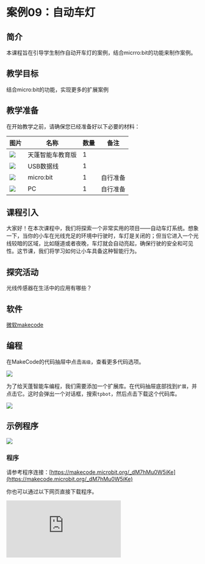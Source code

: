 ﻿---
sidebar_position: 9
sidebar_label: 自动车灯
---

# 案例09：自动车灯

## 简介

本课程旨在引导学生制作自动开车灯的案例，结合micrro:bit的功能来制作案例。

## 教学目标

结合micro:bit的功能，实现更多的扩展案例

## 教学准备

在开始教学之前，请确保您已经准备好以下必要的材料：

| 图片 | 名称 | 数量 | 备注 |
|---|---|---|---|
| ![](https://wiki-media-ef.oss-cn-hongkong.aliyuncs.com/docs/microbit/microbit-smart-car/microbit-tpbot-edu/TPBot_tianpeng_edu.png)| 天蓬智能车教育版 | 1 |   |
| ![](https://wiki-media-ef.oss-cn-hongkong.aliyuncs.com/docs/microbit/interesting-case/cutebot-fun-football-game-kit/cases-libraries/images/USB-data-cable.png) | USB数据线 | 1 |   |
| ![](https://wiki-media-ef.oss-cn-hongkong.aliyuncs.com/docs/microbit/interesting-case/cutebot-fun-football-game-kit/cases-libraries/images/microbit.png) | micro:bit | 1 | 自行准备 |
| ![](https://wiki-media-ef.oss-cn-hongkong.aliyuncs.com/docs/microbit/interesting-case/cutebot-fun-football-game-kit/cases-libraries/images/pc.png) | PC | 1 | 自行准备 |

## 课程引入

大家好！在本次课程中，我们将探索一个非常实用的项目——自动车灯系统。想象一下，当你的小车在光线充足的环境中行驶时，车灯是关闭的；但当它进入一个光线较暗的区域，比如隧道或者夜晚，车灯就会自动亮起，确保行驶的安全和可见性。这节课，我们将学习如何让小车具备这种智能行为。

## 探究活动

光线传感器在生活中的应用有哪些？


## 软件

[微软makecode](https://makecode.microbit.org/#)


## 编程

在MakeCode的代码抽屉中点击`高级`，查看更多代码选项。

![](https://wiki-media-ef.oss-cn-hongkong.aliyuncs.com/docs/microbit/microbit-smart-car/microbit-tpbot/images/TPBot_tianpeng_case_01_02.png)

为了给天蓬智能车编程，我们需要添加一个扩展库。在代码抽屉底部找到`扩展`，并点击它。这时会弹出一个对话框，搜索`tpbot`，然后点击下载这个代码库。

![](https://wiki-media-ef.oss-cn-hongkong.aliyuncs.com/docs/microbit/microbit-smart-car/microbit-tpbot/images/TPBot_tianpeng_case_01_03.png)


## 示例程序

![](https://wiki-media-ef.oss-cn-hongkong.aliyuncs.com/docs/microbit/microbit-smart-car/microbit-tpbot-edu/TPBot_tianpeng_edu_case_09_07.png)

### 程序

请参考程序连接：[https://makecode.microbit.org/_dM7hMu0W5iKe](https://makecode.microbit.org/_dM7hMu0W5iKe)


你也可以通过以下网页直接下载程序。

<div
    style={{
        position: 'relative',
        paddingBottom: '60%',
        overflow: 'hidden',
    }}
>
    <iframe
        src="https://makecode.microbit.org/_dM7hMu0W5iKe"
        frameborder="0"
        sandbox="allow-popups allow-forms allow-scripts allow-same-origin"
        style={{
            position: 'absolute',
            width: '100%',
            height: '100%',
        }}
    />
</div>


## 结论


当开机后，小车向前行驶，当小车行驶到光线较暗的地方时会自动打开车灯。


## 扩展知识

**光线传感器在生活中的应用**
光线传感器，也被称为光敏传感器，是一种能够检测环境光线强度的设备。它们在许多日常应用中发挥着重要作用，以下是一些光线传感器在生活中的应用实例：

1. 自动调光灯具
光线传感器可以用于自动调节室内或室外的灯光亮度。在光线充足时减少灯光亮度，而在环境变暗时增加亮度，这不仅提高了能效，也提升了舒适度。

2. 智能手机和电脑
现代智能手机和电脑屏幕会根据周围环境的亮度自动调整屏幕亮度，以提供更佳的视觉效果和减少电量消耗。

3. 街灯和路灯
在许多城市，街灯和路灯配备了光线传感器，以便在日落后自动开启，而在天亮时关闭，节约能源并提高公共安全。

4. 摄像头和摄影
在摄影和摄像设备中，光线传感器帮助自动调整曝光和白平衡，以适应不同的光照条件，保证图像质量。

5. 农业
在现代农业中，光线传感器用于监测植物生长的光照条件，自动调节温室内的光照强度，以促进植物健康生长。

6. 环境监测
光线传感器用于监测不同环境的光照水平，这对于研究光污染、城市规划和野生动物保护等领域非常重要。

7. 安全系统
在安全监控系统中，光线传感器可以触发动作感应灯或摄像头，当检测到光线变化或有人移动时自动激活，增强安全性。

8. 智能家居
智能家居系统中，光线传感器与其他智能设备联动，如自动窗帘、智能百叶窗等，根据光照强度自动调节，以优化居住环境。

9. 汽车
在汽车中，光线传感器用于自动调节车内灯光和仪表盘的亮度，以及激活或关闭前大灯，提高驾驶安全性。

10. 穿戴设备
在一些智能手表和健身追踪器中，光线传感器用于在不同光照条件下调整显示屏的亮度，以便于用户阅读。

光线传感器的应用非常广泛，它们通过提供关于环境光照水平的信息，帮助各种设备和系统自动适应环境变化，提高效率和用户体验。
